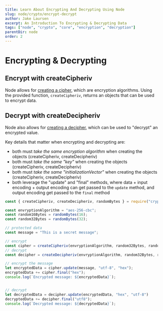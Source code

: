 ```yaml
---
title: Learn About Encrypting And Decrypting Using Node
slug: node/crypto/encrypt-decrypt
author: Jake Laursen
excerpt: An Introduction To Encrypting & Decrypting Data
tags: ["node", "crypto", "core", "encryption", "decryption"]
parentDir: node
order: 2
---
```


# Encrypting & Decrypting

## Encrypt with createCipheriv
Node allows for [creating a cipher](https://nodejs.org/dist/latest-v18.x/docs/api/crypto.html#cryptocreatecipherivalgorithm-key-iv-options), which are encryption algorithms. Using the provided function, `createCipheriv`, returns an objects that can be used to encrypt data.  

## Decrypt with createDecipheriv
Node also allows for [creating a decipher](https://nodejs.org/dist/latest-v18.x/docs/api/crypto.html#cryptocreatedecipherivalgorithm-key-iv-options), which can be used to "decrypt" an encrypted value.  


Key details that matter when encrypting and decrypting are:
- both must _take the same encryption algorithm_ when creating the objects (createCipheriv, createDecipheriv)
- both must _take the same "key"_ when creating the objects (createCipheriv, createDecipheriv)
- both must _take the same "initializationVector"_ when creating the objects (createCipheriv, createDecipheriv)
- both leverage the "update" and "final" methods, where data + input encoding + output encoding can get passed to the `update` method, and output encoding get passed to the `final` method

```js
const { createCipheriv, createDecipheriv, randomBytes } = require("crypto");

const envryptionAlgorithm = "aes-256-cbc"; 
const random16Bytes = randomBytes(16);
const random32Bytes = randomBytes(32);

// protected data
const message = "This is a secret message";

// encrypt
const cipher = createCipheriv(envryptionAlgorithm, random32Bytes, random16Bytes);
// decrypt
const decipher = createDecipheriv(envryptionAlgorithm, random32Bytes, random16Bytes);

// encrypt the message
let encryptedData = cipher.update(message, "utf-8", "hex");
encryptedData += cipher.final("hex");
console.log(`Encrypted message: ${encryptedData}`);


// decrypt
let decryptedData = decipher.update(encryptedData, "hex", "utf-8")
decryptedData += decipher.final("utf8");
console.log(`Decrypted message: ${decryptedData}`);
```